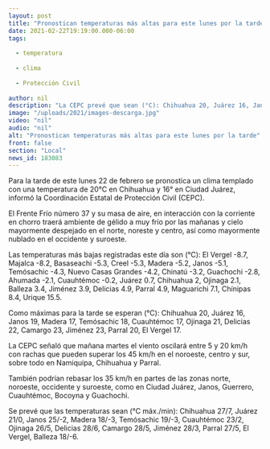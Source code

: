 ```yaml
---
layout: post
title: "Pronostican temperaturas más altas para este lunes por la tarde"
date: 2021-02-22T19:19:00.000-06:00
tags:
  
  - temperatura
  
  - clima
  
  - Protección Civil
  
author: nil
description: "La CEPC prevé que sean (°C): Chihuahua 20, Juárez 16, Janos 19, Madera 17, Temósachic 18, Cuauhtémoc 17, Ojinaga 21, Delicias 22, Camargo 23, Jiménez 23, Parral 20, El Vergel, Balleza 17"
image: "/uploads/2021/images-descarga.jpg"
video: "nil"
audio: "nil"
alt: "Pronostican temperaturas más altas para este lunes por la tarde"
front: false
section: "Local"
news_id: 183083
---
```


Para la tarde de este lunes 22 de febrero se pronostica un clima templado con una temperatura de 20°C en Chihuahua y 16° en Ciudad Juárez, informó la Coordinación Estatal de Protección Civil (CEPC).

El Frente Frío número 37 y su masa de aire, en interacción con la corriente en chorro traerá ambiente de gélido a muy frío por las mañanas y cielo mayormente despejado en el norte, noreste y centro, así como mayormente nublado en el occidente y suroeste.

Las temperaturas más bajas registradas este día son (°C): El Vergel -8.7, Majalca -8.2, Basaseachi -5.3, Creel -5.3, Madera -5.2, Janos -5.1, Temósachic -4.3, Nuevo Casas Grandes -4.2, Chinatú -3.2, Guachochi -2.8, Ahumada -2.1, Cuauhtémoc -0.2, Juárez 0.7, Chihuahua 2, Ojinaga 2.1, Balleza 3.4, Jiménez 3.9, Delicias 4.9, Parral 4.9, Maguarichi 7.1, Chínipas 8.4, Urique 15.5.

Como máximas para la tarde se esperan (°C): Chihuahua 20, Juárez 16, Janos 19, Madera 17, Temósachic 18, Cuauhtémoc 17, Ojinaga 21, Delicias 22, Camargo 23, Jiménez 23, Parral 20, El Vergel 17.

La CEPC señaló que mañana martes el viento oscilará entre 5 y 20 km/h con rachas que pueden superar los 45 km/h en el noroeste, centro y sur, sobre todo en Namiquipa, Chihuahua y Parral.

También podrían rebasar los 35 km/h en partes de las zonas norte, noroeste, occidente y suroeste, como en Ciudad Juárez, Janos, Guerrero, Cuauhtémoc, Bocoyna y Guachochi.

Se prevé que las temperaturas sean (°C máx./min): Chihuahua 27/7, Juárez 21/0, Janos 25/-2, Madera 18/-3, Temósachic 19/-3, Cuauhtémoc 23/2, Ojinaga 26/5, Delicias 28/6, Camargo 28/5, Jiménez 28/3, Parral 27/5, El Vergel, Balleza 18/-6.
